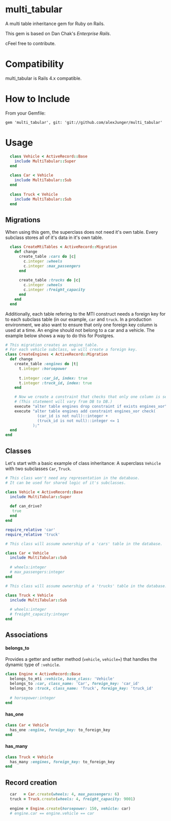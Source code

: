 multi_tabular
==========================
A multi table inheritance gem for Ruby on Rails.

This gem is based on Dan Chak's *Enterprise Rails*.

cFeel free to contribute.

Compatibility
=============

multi_tabular is Rails 4.x compatible.


How to Include
==============

From your Gemfile:

    gem 'multi_tabular', git: 'git://github.com/alexJunger/multi_tabular'
    
Usage
===============

```ruby
  class Vehicle < ActiveRecord::Base
    include MultiTabular::Super
  end
  
  class Car < Vehicle
    include MultiTabular::Sub
  end
  
  class Truck < Vehicle
    include MultiTabular::Sub
  end
```

Migrations
------------------

When using this gem, the superclass does not need it's own table. Every subclass stores all of it's data in it's own
table.

```ruby
  class CreateMtiTables < ActiveRecord::Migration
    def change
      create_table :cars do |c|
        c.integer :wheels
        c.integer :max_passengers
      end
      
      create_table :trucks do |c|
        c.integer :wheels
        c.integer :freight_capacity
      end
    end
  end
```

Additionally, each table refering to the MTI construct needs a foreign key for to each subclass table (in our example,
`car` and `truck`. In a production environment, we also want to ensure that only one foreign key column is used at a
time. An engine should not belong to a car and a vehicle. The example below shows a way to do this for Postgres.


```ruby
# This migration creates an engine table.
# For each vehicle subclass, we will create a foreign key.
class CreateEngines < ActiveRecord::Migration
  def change
    create_table :engines do |t|
      t.integer :horsepower
      
      t.integer :car_id, index: true
      t.integer :truck_id, index: true
    end

    # Now we create a constraint that checks that only one column is set at a time.
    # (This statement will vary from DB to DB.)
    execute "alter table engines drop constraint if exists engines_xor"
    execute "alter table engines add constraint engines_xor check(
              (car_id is not null)::integer +
              (truck_id is not null)::integer <= 1
            );"
  end
end
```

Classes
---------------

Let's start with a basic example of class inheritance: A superclass `Vehicle` with two subclasses `Car`, `Truck`.
```ruby
# This class won't need any representation in the database.
# It can be used for shared logic of it's subclasses.

class Vehicle < ActiveRecord::Base
  include MultiTabular::Super
  
  def can_drive?
   true
  end
end

require_relative 'car'
require_relative 'truck'
```

```ruby
# This class will assume ownership of a 'cars' table in the database.

class Car < Vehicle
  include MultiTabular::Sub
  
  # wheels:integer
  # max_passengers:integer
end
```

```ruby
# This class will assume ownership of a 'trucks' table in the database.

class Truck < Vehicle
  include MultiTabular::Sub
  
  # wheels:integer
  # freight_capacity:integer
end
```

Associations
----------------
#### belongs_to
Provides a getter and setter method (`vehicle`, `vehicle=`) that handles the dynamic type of `:vehicle`.
```ruby
class Engine < ActiveRecord::Base
  belongs_to_mti :vehicle, base_class: 'Vehicle'
  belongs_to :car, class_name: 'Car', foreign_key: 'car_id'
  belongs_to :truck, class_name: 'Truck', foreign_key: 'truck_id'
  
  # horsepower:integer
end
```

#### has_one
```ruby
class Car < Vehicle
  has_one :engine, foreign_key: to_foreign_key
end
```

#### has_many
```ruby
class Truck < Vehicle
  has_many :engines, foreign_key: to_foreign_key
end
```

Record creation
----------------

```ruby
  car   = Car.create(wheels: 4, max_passengers: 6)
  truck = Truck.create(wheels: 4, freight_capacity: 9001)
  
  engine = Engine.create(horsepower: 150, vehicle: car)
  # engine.car == engine.vehicle == car
```
